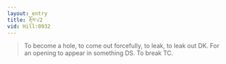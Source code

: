 ```yaml
---
layout: entry
title: རྡོལ་√2
vid: Hill:0932
---
```

> To become a hole, to come out forcefully, to leak, to leak out DK. For an opening to appear in something DS. To break TC.
